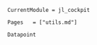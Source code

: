 ```@meta
CurrentModule = jl_cockpit
```
```@index
Pages   = ["utils.md"]
```

```@docs
Datapoint
```